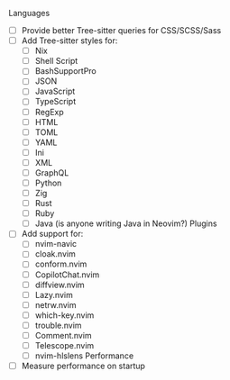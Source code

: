 Languages
- [ ] Provide better Tree-sitter queries for CSS/SCSS/Sass
- [ ] Add Tree-sitter styles for:
  - [ ] Nix
  - [ ] Shell Script
  - [ ] BashSupportPro
  - [ ] JSON
  - [ ] JavaScript
  - [ ] TypeScript
  - [ ] RegExp
  - [ ] HTML
  - [ ] TOML
  - [ ] YAML
  - [ ] Ini
  - [ ] XML
  - [ ] GraphQL
  - [ ] Python
  - [ ] Zig
  - [ ] Rust
  - [ ] Ruby
  - [ ] Java (is anyone writing Java in Neovim?)
Plugins
- [ ] Add support for:
  - [ ] nvim-navic
  - [ ] cloak.nvim
  - [ ] conform.nvim
  - [ ] CopilotChat.nvim
  - [ ] diffview.nvim
  - [ ] Lazy.nvim
  - [ ] netrw.nvim
  - [ ] which-key.nvim
  - [ ] trouble.nvim
  - [ ] Comment.nvim
  - [ ] Telescope.nvim
  - [ ] nvim-hlslens
Performance
- [ ] Measure performance on startup
